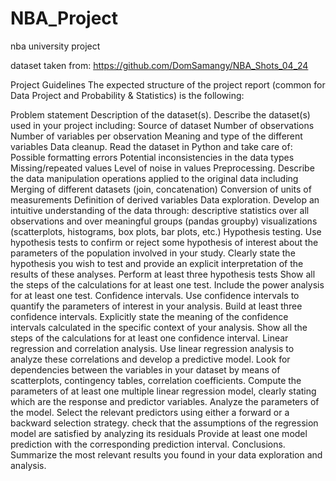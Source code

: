 # NBA_Project

nba university project

dataset taken from: https://github.com/DomSamangy/NBA_Shots_04_24


Project Guidelines
The expected structure of the project report (common for Data Project and Probability & Statistics) is the following:

Problem statement
Description of the dataset(s). Describe the dataset(s) used in your project including:
Source of dataset
Number of observations
Number of variables per observation
Meaning and type of the different variables
Data cleanup. Read the dataset in Python and take care of:
Possible formatting errors
Potential inconsistencies in the data types
Missing/repeated values
Level of noise in values
Preprocessing. Describe the data manipulation operations applied to the original data including
Merging of different datasets (join, concatenation)
Conversion of units of measurements
Definition of derived variables
Data exploration. Develop an intuitive understanding of the data through:
descriptive statistics over all observations and over meaningful groups (pandas groupby)
visualizations (scatterplots, histograms, box plots, bar plots, etc.)
Hypothesis testing. Use hypothesis tests to confirm or reject some hypothesis of interest about the parameters of the population involved in your study.
Clearly state the hypothesis you wish to test and provide an explicit interpretation of the results of these analyses.
Perform at least three hypothesis tests
Show all the steps of the calculations for at least one test.
Include the power analysis for at least one test.
 Confidence intervals. Use confidence intervals to quantify the parameters of interest in your analysis.
Build at least three confidence intervals.
Explicitly state the meaning of the confidence intervals calculated in the specific context of your analysis. 
Show all the steps of the calculations for at least one confidence interval.
Linear regression and correlation analysis. Use linear regression analysis to analyze these correlations and develop a predictive model.
Look for dependencies between the variables in your dataset by means of scatterplots, contingency tables, correlation coefficients.
Compute the parameters of at least one multiple linear regression model, clearly stating which are the response and predictor variables.
Analyze the parameters of the model.
Select the relevant predictors using either a forward or a backward selection strategy. 
check that the assumptions of the regression model are satisfied by analyzing its residuals
Provide at least one model prediction with the corresponding prediction interval. 
Conclusions. Summarize the most relevant results you found in your data exploration and analysis. 
